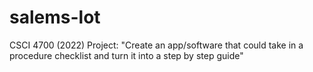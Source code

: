 # salems-lot
CSCI 4700 (2022) Project: "Create an app/software that could take in a procedure checklist and turn it into a step by step guide"
